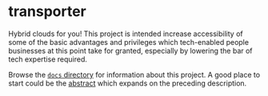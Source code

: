 # transporter
Hybrid clouds for you! This project is intended increase accessibility of some of the basic advantages and privileges which tech-enabled people businesses at this point take for granted, especially by lowering the bar of tech expertise required.

Browse the [`docs` directory](/docs) for information about this project. A good place to start could be the [abstract](/docs/abstract.md) which expands on the preceding description.

